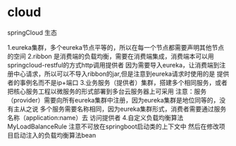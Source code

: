 # cloud
springCloud 生态


1.eureka集群，多个eureka节点平等的，所以在每一个节点都需要声明其他节点的空间
2.ribbon 是消费端的负载均衡，需要在消费端集成，消费端本可以用springcloud-restful的方式http调用提供者
  因为需要导入eureka，让消费端到注册中心请求，所以可以不导入ribbon的jar,但是注意到eureka请求时使用的是
  提供者的事例名而不是ip+端口
3.业务服务（提供者）集群，搭建多个相同服务，或者把核心服务工程以微服务的形式部署到多台云服务器上可采用
  注意：服务（provider）需要向所有eureka集群中注册，因为eureka集群是地位同等的，没有主从之说
       多个服务需要名称相同，因为eureka集群形式，消费者需要通过服务名称（application:name）去
          访问提供者
4.自定义负载均衡算法 MyLoadBalanceRule
  注意不可放在springboot启动类的上下文中 然后在修改项目启动注入的负载均衡算法bean

